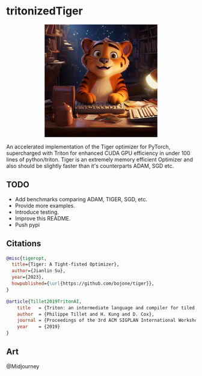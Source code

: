 # tritonizedTiger
<p align="center">
  <img src="assets/cute_tiger.png" width="300" height="300" alt="Cute Llama">
</p>

An accelerated implementation of the Tiger optimizer for PyTorch, supercharged with Triton for enhanced CUDA GPU efficiency in under 100 lines of python/triton. 
Tiger is an extremely memory efficient Optimizer and also should be slightly faster than it's counterparts ADAM, SGD etc.

## TODO

- Add benchmarks comparing ADAM, TIGER, SGD, etc.
- Provide more examples.
- Introduce testing.
- Improve this README.
- Push pypi
  
## Citations

```bibtex
@misc{tigeropt,
  title={Tiger: A Tight-fisted Optimizer},
  author={Jianlin Su},
  year={2023},
  howpublished={\url{https://github.com/bojone/tiger}},
}
```
```bibtex
@article{Tillet2019TritonAI,
    title   = {Triton: an intermediate language and compiler for tiled neural network computations},
    author  = {Philippe Tillet and H. Kung and D. Cox},
    journal = {Proceedings of the 3rd ACM SIGPLAN International Workshop on Machine Learning and Programming Languages},
    year    = {2019}
}
```
## Art
@Midjourney
